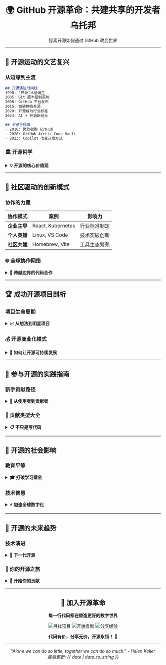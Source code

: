 <div align="center">

# 🌍 GitHub 开源革命：共建共享的开发者乌托邦

探索开源如何通过 GitHub 改变世界

</div>

---

## 🌟 开源运动的文艺复兴

### 从边缘到主流
```markdown
## 开源演进时间线
1998: "开源"术语诞生
2005: Git 版本控制系统
2008: GitHub 平台发布
2015: 微软拥抱开源
2020: 开源成为行业标准
2024: AI + 开源新纪元

## 关键里程碑
- 2018: 微软收购 GitHub
- 2020: GitHub Arctic Code Vault
- 2023: Copilot 改变开发方式
```

### 🏛️ 开源哲学
<details>
<summary><b>💡 开源的核心价值观</b></summary>

- **透明度**: 代码可见，过程可追溯
- **协作**: 全球智慧共同创造
- **自由**: 使用、学习、修改、分发的自由
- **共享**: 知识和技术普惠

**著名开源宣言:**
> "Given enough eyeballs, all bugs are shallow." - Linus's Law
> "Share your code, change the world." - GitHub Philosophy

</details>

---

## 🤝 社区驱动的创新模式

### 协作的力量
| 协作模式 | 案例 | 影响力 |
|----------|------|--------|
| **企业主导** | React, Kubernetes | 行业标准制定 |
| **个人英雄** | Linux, VS Code | 技术突破创新 |
| **社区共建** | Homebrew, Vite | 工具生态繁荣 |

### 🌐 全球协作网络
<details>
<summary><b>🔗 跨越边界的代码合作</b></summary>

```mermaid
协作网络:
美国(35%) → 中国(15%) → 印度(12%) → 欧洲(28%) → 其他(10%)

典型项目贡献分布:
- 核心团队: 15% (架构设计)
- 定期贡献者: 25% (功能开发)  
- 社区贡献者: 60% (问题修复/文档)
```

**协作特色:**
- 🌍 **24小时开发**: 时区接力编码
- 🎯 **技能互补**: 前端+后端+运维协同
- 📚 **知识传递**: 新手向专家学习
- 🔄 **持续改进**: 集体智慧优化

</details>

---

## 🏆 成功开源项目剖析

### 项目生命周期
<details>
<summary><b>📈 从想法到明星项目</b></summary>

```markdown
## 阶段一：创意萌芽 (0-100 stars)
- 解决个人痛点
- 基础功能实现
- 寻找早期用户

## 阶段二：社区建设 (100-10k stars)  
- 完善文档和示例
- 建立贡献指南
- 形成核心团队

## 阶段三：生态繁荣 (10k-100k stars)
- 插件和扩展生态
- 企业级用户采纳
- 商业化探索

## 阶段四：行业影响 (100k+ stars)
- 成为行业标准
- 基金会治理
- 长期可持续发展
```

**经典案例:**
- **Vue.js**: 个人项目到前端框架巨头
- **TensorFlow**: 学术研究到工业标准
- **Kubernetes**: 内部工具到云原生基石

</details>

### 💰 开源商业化模式
<details>
<summary><b>🔄 如何让开源可持续发展</b></summary>

| 模式 | 代表项目 | 核心逻辑 |
|------|----------|----------|
| **Open Core** | GitLab, Docker | 基础免费 + 高级付费 |
| **SaaS服务** | MongoDB, Elastic | 托管服务收费 |
| **企业支持** | Red Hat, Confluent | 技术支持和服务 |
| **基金会** | Linux, Kubernetes | 多方赞助和治理 |

**成功要素:**
- 🎯 明确的商业模式
- 🤝 社区与商业平衡
- 📊 清晰的治理结构
- 🔄 持续的创新投入

</details>

---

## 🎯 参与开源的实践指南

### 新手贡献路径
<details>
<summary><b>🚀 从使用者到贡献者</b></summary>

```markdown
## 第一步：成为用户 (1-2周)
1. 在项目中使用该工具
2. 阅读文档和理解设计理念
3. 加入社区讨论和反馈

## 第二步：发现问题 (2-4周)
1. 提交使用中遇到的 bug
2. 报告文档错误或不足
3. 提出改进建议和功能需求

## 第三步：代码贡献 (1-2月)
1. 从简单的 bug 修复开始
2. 编写测试用例
3. 添加文档或翻译

## 第四步：深度参与 (3-6月)
1. 参与代码审查
2. 帮助解决 issue
3. 指导新贡献者
```

</details>

### 🔧 贡献类型大全
<details>
<summary><b>📋 不只是写代码</b></summary>

- **代码贡献**: 功能开发、bug 修复、性能优化
- **文档贡献**: 教程编写、API 文档、翻译工作
- **设计贡献**: UI/UX 设计、图标制作、用户体验优化
- **社区贡献**: 问题解答、活动组织、社区管理
- **测试贡献**: 测试用例、自动化测试、质量保证

**非技术贡献同样重要:**
> "好的文档让项目可用，伟大的文档让项目流行"

</details>

---

## 🌈 开源的社会影响

### 教育平等
<details>
<summary><b>🎓 打破学习壁垒</b></summary>

```markdown
## 教育资源民主化
- 免费获取顶级项目源码
- 学习行业最佳实践
- 参与真实项目经验积累

## 成功案例
- 非洲开发者通过 GitHub 学习并找到远程工作
- 大学生通过开源贡献获得大厂录用
- 自学者通过阅读源码掌握高级技能
```

**教育价值:**
- 📚 活生生的教材库
- 👥 导师制学习环境
- 💼 实践技能证明
- 🌍 无边界学习机会

</details>

### 技术普惠
<details>
<summary><b>⚡ 加速全球数字化</b></summary>

- **中小企业**: 使用成熟开源方案降低技术成本
- **发展中国家**: 跳过技术积累阶段直接应用先进方案
- **科研机构**: 共享研究成果加速科学进步
- **个人开发者**: 借助开源生态快速实现创意

**影响力数据:**
- 90% 的企业使用开源软件
- 开源贡献年增长 40%
- 开源项目总价值超过 10万亿美元

</details>

---

## 🚀 开源的未来趋势

### 技术演进
<details>
<summary><b>🔮 下一代开源</b></summary>

```markdown
## AI + 开源
1. AI 辅助代码生成和优化
2. 智能代码审查和合并
3. 自动化文档生成
4. 智能项目管理

## 协作创新
1. 沉浸式远程协作
2. 实时多人编程
3. 区块链治理模型
4. DAO 式社区管理

## 领域扩展
1. 开源硬件设计
2. 开源科学研究
3. 开源政策制定
4. 开源城市建设
```

</details>

### 🌟 你的开源之旅
<details>
<summary><b>🎯 开始你的贡献</b></summary>

**今日行动清单:**
- [ ] 给一个你使用的项目 star
- [ ] 提交第一个 issue 或反馈
- [ ] 阅读一个项目的 CONTRIBUTING.md
- [ ] 尝试修复一个简单的 bug
- [ ] 在社交媒体分享开源项目

**推荐起步项目:**
- **first-contributions**: 专门为新手设计的练习项目
- **good-first-issue**: 筛选适合新手的 issue
- **你的常用工具**: 从你每天使用的工具开始

</details>

---

<div align="center">

## 💫 加入开源革命

**每一行代码都在塑造更好的数字世界**

[![寻找项目](https://img.shields.io/badge/🔍_寻找开源项目-9365FF?style=for-the-badge)](https://github.com/topics/good-first-issue)
[![开始贡献](https://img.shields.io/badge/🚀_开始第一次贡献-00D4AA?style=for-the-badge)](https://github.com/firstcontributions/first-contributions)
[![分享经验](https://img.shields.io/badge/📢_分享你的故事-FF6B6B?style=for-the-badge)](/../../discussions)

**代码有价，分享无价，开源永恒！** 🌟

</div>

---

<div align="center">

*"Alone we can do so little, together we can do so much." - Helen Keller*  
*最后更新: {{ date | date_to_string }}*

</div>